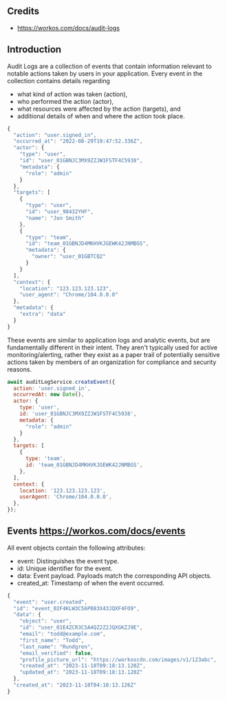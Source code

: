 ## Credits
- https://workos.com/docs/audit-logs

## Introduction
Audit Logs are a collection of events that contain information relevant
to notable actions taken by users in your application.
Every event in the collection contains details regarding
- what kind of action was taken (action),
- who performed the action (actor),
- what resources were affected by the action (targets), and
- additional details of when and where the action took place.

```js
{
  "action": "user.signed_in",
  "occurred_at": "2022-08-29T19:47:52.336Z",
  "actor": {
    "type": "user",
    "id": "user_01GBNJC3MX9ZZJW1FSTF4C5938",
    "metadata": {
      "role": "admin"
    }
  },
  "targets": [
    {
      "type": "user",
      "id": "user_98432YHF",
      "name": "Jon Smith"
    },
    {
      "type": "team",
      "id": "team_01GBNJD4MKHVKJGEWK42JNMBGS",
      "metadata": {
        "owner": "user_01GBTCQ2"
      }
    }
  ],
  "context": {
    "location": "123.123.123.123",
    "user_agent": "Chrome/104.0.0.0"
  },
  "metadata": {
    "extra": "data"
  }
}
```

These events are similar to application logs and analytic events, but are fundamentally different in their intent.
They aren't typically used for active monitoring/alerting,
rather they exist as a paper trail of potentially sensitive actions
taken by members of an organization for compliance and security reasons.

```js
await auditLogService.createEvent({
  action: 'user.signed_in',
  occurredAt: new Date(),
  actor: {
    type: 'user',
    id: 'user_01GBNJC3MX9ZZJW1FSTF4C5938',
    metadata: {
      "role": "admin"
    }
  },
  targets: [
    {
      type: 'team',
      id: 'team_01GBNJD4MKHVKJGEWK42JNMBGS',
    },
  ],
  context: {
    location: '123.123.123.123',
    userAgent: 'Chrome/104.0.0.0',
  },
});
```

## Events https://workos.com/docs/events

All event objects contain the following attributes:
- event: Distinguishes the event type.
- id: Unique identifier for the event.
- data:	Event payload. Payloads match the corresponding API objects.
- created_at:	Timestamp of when the event occurred.

```js
{
  "event": "user.created",
  "id": "event_02F4KLW3C56P083X43JQXF4FO9",
  "data": {
    "object": "user",
    "id": "user_01E4ZCR3C5A4QZ2Z2JQXGKZJ9E",
    "email": "todd@example.com",
    "first_name": "Todd",
    "last_name": "Rundgren",
    "email_verified": false,
    "profile_picture_url": "https://workoscdn.com/images/v1/123abc",
    "created_at": "2023-11-18T09:18:13.120Z",
    "updated_at": "2023-11-18T09:18:13.120Z"
  },
  "created_at": "2023-11-18T04:18:13.126Z"
}
```
